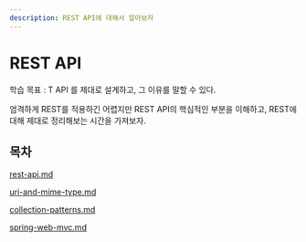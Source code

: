 ```yaml
---
description: REST API에 대해서 알아보자
---
```


# REST API&#x20;

학습 목표 : T API 를 제대로 설계하고, 그 이유를 말할 수 있다.

엄격하게 REST를 적용하긴 어렵지만 REST API의 핵심적인 부분을 이해하고, REST에 대해 제대로 정리해보는 시간을 가져보자.

## 목차

[rest-api.md](rest-api.md "mention")

[uri-and-mime-type.md](uri-and-mime-type.md "mention")

[collection-patterns.md](collection-patterns.md "mention")

[spring-web-mvc.md](../../week-1/http/spring-web-mvc.md "mention")

